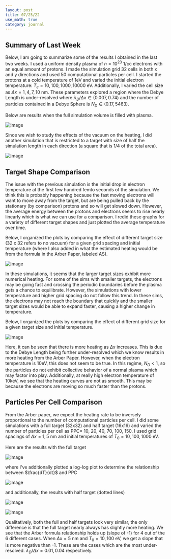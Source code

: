 ```yaml
---
layout: post
title: 07/25/22
use_math: true
category: journal
---
```


## Summary of Last Week
Below, I am going to summarize some of the results I obtained in the last two weeks. I used a uniform density plasma of $n = 10^{23}$ 1/cc electrons with an equal amount of protons. I made the simulation grid 32 cells in both x and y directions and used 50 computational particles per cell. I started the protons at a cold temperature of 1eV and varied the initial electron temperature: $T_e = {10, 100, 1000, 10000}$ eV. Additionally, I varied the cell size as $\Delta x = {1, 4, 7, 10}$ nm. These parameters explored a region where the Debye Length is under-resolved where $\lambda_D / \Delta x \in (0.007, 0.74)$ and the number of particles contained in a Debye Sphere is $N_D \in (0.17, 5463)$. 

Below are results when the full simulation volume is filled with plasma. 

![image](https://user-images.githubusercontent.com/98538788/180853425-391e238a-26d0-470e-b23b-6f216fa2a6d1.png)

Since we wish to study the effects of the vacuum on the heating, I did another simulation that is restricted to a target with size of half the simulation length in each direction (a square that is 1/4 of the total area). 

![image](https://user-images.githubusercontent.com/98538788/180853896-e4ed6268-8ac4-45e2-bba5-b6e2d6df6bba.png)

## Target Shape Comparison
The issue with the previous simulation is the initial drop in electron temperature at the first few hundred femto seconds of the simulation. We think this is probably happening because the fast moving electrons will want to move away from the target, but are being pulled back by the stationary (by comparison) protons and so will get slowed down. However, the average energy between the protons and electrons seems to rise nearly linearly which is what we can use for a comparison. I redid these graphs for a variety of different target shapes and just plotted the average temperature over time. 

Below, I organized the plots by comparing the effect of different target size (32 x 32 refers to no vacuum) for a given grid spacing and initial temperature (where I also added in what the estimated heating would be from the formula in the Arber Paper, labeled AS). 

![image](https://user-images.githubusercontent.com/98538788/181274715-c5618314-b8b5-477a-9d2a-411c388428ac.png)

In these simulations, it seems that the larger target sizes exhibit more numerical heating.  For some of the sims with smaller targets, the electrons may be going fast and crossing the periodic boundaries before the plasma gets a chance to equilibrate.  However, the simulations with lower temperature and higher grid spacing do not follow this trend. In these sims, the electrons may not reach the boundary that quickly and the smaller target sizes would be able to expand faster, causing a higher change in temperature. 

Below, I organized the plots by comparing the effect of different grid size for a given target size and initial temperature. 

![image](https://user-images.githubusercontent.com/98538788/181269256-5a9c945c-ccc9-454e-adcd-3ebb90109819.png)

Here, it can be seen that there is more heating as $\Delta x$ increases. This is due to the Debye Length being further under-resolved which we know results in more heating from the Arber Paper. However, when the electron temperature is 10eV, this does not seem to be true. In this regime, $N_D < 1$, so the particles do not exhibit collective behavior of a normal plasma which may factor into play. Additionally, at really high electron temperature of 10keV, we see that the heating curves are not as smooth. This may be because the electrons are moving so much faster than the protons.

## Particles Per Cell Comparison
From the Arber paper, we expect the heating rate to be inversely proportional to the number of computational particles per cell. I did some simulations with a full target (32x32) and half target (16x16) and varied the number of particles per cell as PPC= 10, 20, 40, 70, 100, 150. I used grid spacings of $\Delta x = {1, 5}$ nm and initial temperatures of $T_0 = {10, 100, 1000}$ eV. 

Here are the results with the full target

![image](https://user-images.githubusercontent.com/98538788/181796353-d78f60a1-fe65-4382-8d1a-ceb8a68d9cc6.png)

where I've additionally plotted a log-log plot to determine the relationship between $\frac{dT}{dt}$ and PPC

![image](https://user-images.githubusercontent.com/98538788/181796650-dfee1aac-25e1-446f-af94-07bc8dfce7ec.png)

and additionally, the results with half target (dotted lines)

![image](https://user-images.githubusercontent.com/98538788/181796413-e3329516-572e-4486-9062-ebbc7cce5d8d.png)

![image](https://user-images.githubusercontent.com/98538788/181796720-dcca423d-5e6c-4efe-a99b-81f78e02d883.png)

Qualitatively, both the full and half targets look very similar, the only difference is that the full target nearly always has slightly more heating. We see that the Arber formula relationship holds up (slope of -1) for 4 out of the 6 different cases. When $\Delta x = 5$ nm and $T_0 = {10, 100}$ eV, we get a slope that is more negative than -1. These are the cases which are the most under-resolved. $\lambda_D / \Delta x = {0.01, 0.04}$ respectively.




